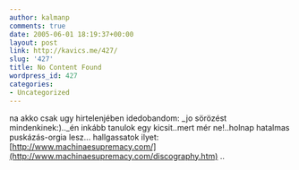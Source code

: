 ```yaml
---
author: kalmanp
comments: true
date: 2005-06-01 18:19:37+00:00
layout: post
link: http://kavics.me/427/
slug: '427'
title: No Content Found
wordpress_id: 427
categories:
- Uncategorized
---
```


na akko csak ugy hirtelenjében idedobandom: _jo sörözést mindenkinek:).._én inkább tanulok egy kicsit..mert mér ne!..holnap hatalmas puskázás-orgia lesz... hallgassatok ilyet: [http://www.machinaesupremacy.com/](http://www.machinaesupremacy.com/discography.htm) ..
